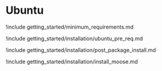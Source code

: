 # Ubuntu

!include getting_started/minimum_requirements.md

!include getting_started/installation/ubuntu_pre_req.md

!include getting_started/installation/post_package_install.md

!include getting_started/installation/install_moose.md
